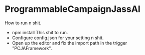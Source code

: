 # ProgrammableCampaignJassAI
 
How to run n shit.

- npm install 
    This shit to run.
- Configure config.json for your setting n shit.
- Open up the editor and fix the import path in the trigger "PCJAFramework".